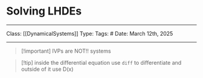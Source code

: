 # Solving LHDEs
___
Class: [[DynamicalSystems]]
Type: 
Tags: # 
Date: March 12th, 2025
___

>[!important] IVPs are NOT!! systems

>[!tip] inside the differential equation use `diff` to differentiate and outside of it use D(x)
>
